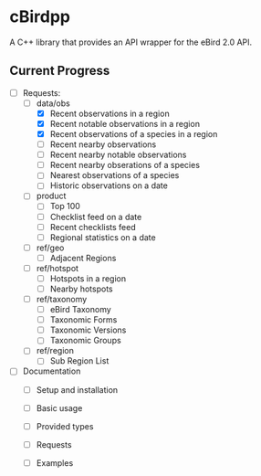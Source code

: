 # cBirdpp
A C++ library that provides an API wrapper for the eBird 2.0 API.

## Current Progress

- [ ] Requests:
  - [ ] data/obs
    - [x] Recent observations in a region
    - [x] Recent notable observations in a region
    - [x] Recent observations of a species in a region
    - [ ] Recent nearby observations
    - [ ] Recent nearby notable observations
    - [ ] Recent nearby obserations of a species
    - [ ] Nearest observations of a species
    - [ ] Historic observations on a date
  - [ ] product
    - [ ] Top 100
    - [ ] Checklist feed on a date
    - [ ] Recent checklists feed
    - [ ] Regional statistics on a date
  - [ ] ref/geo
    - [ ] Adjacent Regions
  - [ ] ref/hotspot
    - [ ] Hotspots in a region
    - [ ] Nearby hotspots
  - [ ] ref/taxonomy
    - [ ] eBird Taxonomy
    - [ ] Taxonomic Forms
    - [ ] Taxonomic Versions
    - [ ] Taxonomic Groups
  - [ ] ref/region
    - [ ] Sub Region List

- [ ] Documentation
  - [ ] Setup and installation
  - [ ] Basic usage
  - [ ] Provided types
  - [ ] Requests
  - [ ] Examples

